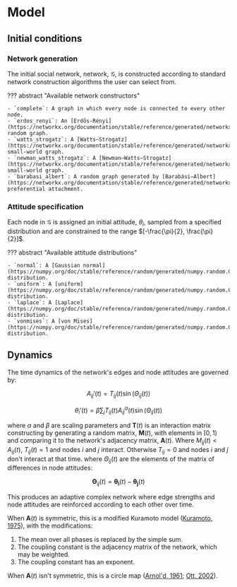 # Model

## Initial conditions

### Network generation

The initial social network, network, $\mathcal{G}$, is constructed according to standard network construction algorithms the user can select from.

??? abstract "Available network constructors"

    - `complete`: A graph in which every node is connected to every other node.
    - `erdos_renyi`: An [Erdős-Rényi](https://networkx.org/documentation/stable/reference/generated/networkx.generators.random_graphs.erdos_renyi_graph.html) random graph.
    - `watts_strogatz`: A [Watts–Strogatz](https://networkx.org/documentation/stable/reference/generated/networkx.generators.random_graphs.watts_strogatz_graph.html#networkx.generators.random_graphs.watts_strogatz_graph) small-world graph.
    - `newman_watts_strogatz`: A [Newman–Watts–Strogatz](https://networkx.org/documentation/stable/reference/generated/networkx.generators.random_graphs.newman_watts_strogatz_graph.html#networkx.generators.random_graphs.newman_watts_strogatz_graph) small-world graph.
    - `barabasi_albert`: A random graph generated by [Barabási–Albert](https://networkx.org/documentation/stable/reference/generated/networkx.generators.random_graphs.barabasi_albert_graph.html#networkx.generators.random_graphs.barabasi_albert_graph) preferential attachment.

### Attitude specification

Each node in $\mathcal{G}$ is assigned an initial attitude, $\theta_i$, sampled from a specified distribution and are constrained to the range $[-\frac{\pi}{2}, \frac{\pi}{2}]$.

??? abstract "Available attitude distributions"

    - `normal`: A [Gaussian normal](https://numpy.org/doc/stable/reference/random/generated/numpy.random.Generator.normal.html) distribution.
    - `uniform`: A [uniform](https://numpy.org/doc/stable/reference/random/generated/numpy.random.Generator.uniform.html#numpy.random.Generator.uniform) distribution.
    - `laplace`: A [Laplace](https://numpy.org/doc/stable/reference/random/generated/numpy.random.Generator.laplace.html#numpy.random.Generator.laplace) distribution.
    - `vonmises`: A [von Mises](https://numpy.org/doc/stable/reference/random/generated/numpy.random.Generator.vonmises.html#numpy.random.Generator.vonmises) distribution.

## Dynamics

The time dynamics of the network's edges and node attitudes are governed by:

$$
A_{ij}'(t) = T_{ij}(t) \sin(\Theta_{ij}(t))
$$

$$
\theta_i'(t) = \beta \sum_j T_{ij}(t) A_{ij}^\alpha(t) \sin(\Theta_{ij}(t))
$$

where $\alpha$ and $\beta$ are scaling parameters and $\mathbf{T}(t)$ is an interaction matrix constructing by generating a random matrix, $\mathbf{M}(t)$, with elements in $[0, 1)$ and comparing it to the network's adjacency matrix, $\mathbf{A}(t)$. Where $M_{ij}(t) < A_{ij}(t)$, $T_{ij}(t) = 1$ and nodes $i$ and $j$ interact. Otherwise $T_{ij} = 0$ and nodes $i$ and $j$ don't interact at that time.
where $\Theta_{ij}(t)$ are the elements of the matrix of differences in node attitudes:

$$
\mathbf{\Theta}_{ij}(t) = \mathbf{\theta_i}(t) - \mathbf{\theta_j}(t)
$$

This produces an adaptive complex network where edge strengths and node attitudes are reinforced according to each other over time.

When $\mathbf{A}(t)$ is symmetric, this is a modified Kuramoto model ([Kuramoto, 1975](https://doi.org/10.1007/BFb0013365)), with the modifications:

1. The mean over all phases is replaced by the simple sum.
2. The coupling constant is the adjacency matrix of the network, which may be weighted.
3. The coupling constant has an exponent.

When $\mathbf{A}(t)$ isn't symmetric, this is a circle map ([Arnol'd, 1961](https://mi.mathnet.ru/eng/izv3366); [Ott, 2002](https://www.cambridge.org/core/books/chaos-in-dynamical-systems/7A0749AE3FBBF4312A54D7573C2DAAB5)).
